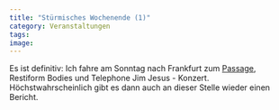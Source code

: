 ```yaml
---
title: "Stürmisches Wochenende (1)"
category: Veranstaltungen
tags: 
image: 
---
```


Es ist definitiv: Ich fahre am Sonntag nach Frankfurt zum [Passage](http://www.anticon.com), Restiform Bodies und Telephone Jim Jesus - Konzert. Höchstwahrscheinlich gibt es dann auch an dieser Stelle wieder einen Bericht.

